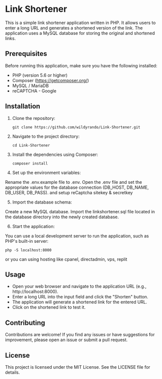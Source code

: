 # Link Shortener
This is a simple link shortener application written in PHP. It allows users to enter a long URL and generates a shortened version of the link. The application uses a MySQL database for storing the original and shortened links.

## Prerequisites

Before running this application, make sure you have the following installed:

- PHP (version 5.6 or higher)
- Composer (https://getcomposer.org/)
- MySQL / MariaDB
- reCAPTCHA - Google

## Installation

1. Clone the repository:

   ```shell
   git clone https://github.com/wildyrando/Link-Shortener.git
   ```

2. Navigate to the project directory:
    ```shell
    cd Link-Shortener
    ```

3. Install the dependencies using Composer:
    ```shell
    composer install
    ```

4. Set up the environment variables:

Rename the .env.example file to .env.
Open the .env file and set the appropriate values for the database connection (DB_HOST, DB_NAME, DB_USER, DB_PASS).
and setup reCaptcha sitekey & secretkey

5. Import the database schema:

Create a new MySQL database.
Import the linkshortener.sql file located in the database directory into the newly created database.

6. Start the application:

You can use a local development server to run the application, such as PHP's built-in server:
```shell
php -S localhost:8000
```

or you can using hosting like cpanel, directadmin, vps, replit

## Usage
- Open your web browser and navigate to the application URL (e.g., http://localhost:8000).
- Enter a long URL into the input field and click the "Shorten" button.
- The application will generate a shortened link for the entered URL.
- Click on the shortened link to test it.

## Contributing

Contributions are welcome! If you find any issues or have suggestions for improvement, please open an issue or submit a pull request.

## License
This project is licensed under the MIT License. See the LICENSE file for details.

